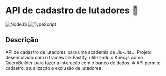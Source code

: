 # API de cadastro de lutadores 🥋
![NodeJS](https://img.shields.io/badge/node.js-6DA55F?style=for-the-badge&logo=node.js&logoColor=white)
![TypeScript](https://img.shields.io/badge/javascript-%23323330.svg?style=for-the-badge&logo=javascript&logoColor=%23F7DF1E)

## Descrição
API de cadastro de lutadores para uma academia de Jiu-Jitsu.
Projeto desencolvido com o framework Fastify, utilizando o Knex.js como QueryBuilder para fazer a interação com o banco de dados. A API permite cadastro, atualização e exclusão de lutadores.

